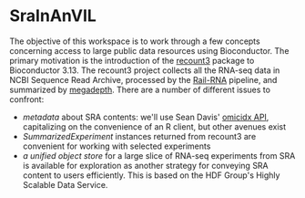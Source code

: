 # SraInAnVIL

The objective of this workspace is to work through a few concepts concerning
access to large public data resources using Bioconductor.  The primary motivation
is the introduction of the [recount3](https://bioconductor.org/packages/recount3) 
package to Bioconductor 3.13.  The recount3 project collects all the RNA-seq
data in NCBI Sequence Read Archive, processed by the [Rail-RNA](http://rail.bio) pipeline, and
summarized by [megadepth](https://github.com/LieberInstitute/megadepth).  There are
a number of different issues to confront:

- *metadata* about SRA contents: we'll use Sean Davis' [omicidx API](http://omicidx.cancerdatasci.org/docs/), 
capitalizing on the convenience of an R client, but other avenues exist
- *SummarizedExperiment* instances returned from recount3 are convenient
for working with selected experiments
- *a unified object store* for a large slice of RNA-seq experiments from SRA
is available for exploration as another strategy for conveying SRA content
to users efficiently.  This is based on the HDF Group's Highly Scalable Data Service.

